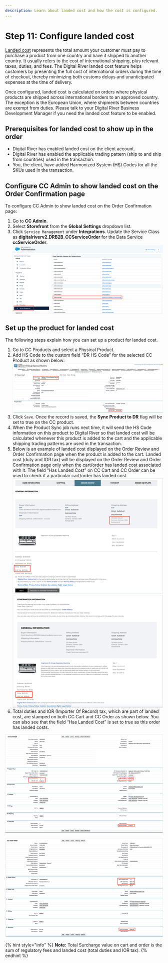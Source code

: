 ```yaml
---
description: Learn about landed cost and how the cost is configured.
---
```


# Step 11: Configure landed cost



[Landed cost](https://docs.digitalriver.com/digital-river-api/checkouts-and-orders/landed-costs) represents the total amount your customer must pay to purchase a product from one country and have it shipped to another country. It usually refers to the cost of international shipping, plus relevant taxes, duties, and fees. The Digital River landed cost feature helps customers by presenting the full cost of international orders during the time of checkout, thereby minimizing both customs delays and unanticipated expenses at the time of delivery.

Once configured, landed cost is calculated on orders where physical products are shipped across international borders to an approved country. The exception is the European Union, where shipments between countries are exempt from duties. Please talk to your Digital River Business Development Manager if you need the landed cost feature to be enabled.

## Prerequisites for landed cost to show up in the order

* Digital River has enabled landed cost on the client account.
* Digital River has enabled the applicable trading pattern (ship to and ship from countries) used in the transaction.
* You, the client, have added Harmonized System (HS) Codes for all the SKUs used in the transaction.

## Configure CC Admin to show landed cost on the Order Confirmation page

To configure CC Admin to show landed cost on the Order Confirmation page:

1. Go to **CC Admin**.
2. Select **Storefront** from the **Global Settings** dropdown list.
3. Click `Service Management` under **Integrations**. Update the Service Class as **digitalriverv2.DRB2B\_CCServiceOrder** for the Data Service **ccServiceOrder**.\
   &#x20;![](../.gitbook/assets/ServiceManagement.png)&#x20;

## Set up the product for landed cost

The following steps explain how you can set up a product for landed cost.

1. Go to CC Products and select a Physical Product.
2. Add HS Code to the custom field “DR HS Code” for the selected CC Product as shown below:\
   &#x20;![](../.gitbook/assets/CapricornEspresso.png)&#x20;
3. Click `Save`. Once the record is saved, the **Sync Product to DR** flag will be set to true on the CC product.
4. When the Product Sync job runs next time, it will send the HS Code information on this product to Digital River so that landed cost will be calculated whenever this product is added to the cart and the applicable shipping trading patterns are used in the transaction.
5. Below is an example of landed cost displayed on the Order Review and Order Confirmation page when the product is added to the cart. Landed cost (duty and IOR tax) will be displayed on the Order Review and Order Confirmation page only when the cart/order has landed cost associated with it. The field “Has Landed Cost” on CC Cart and CC Order can be used to check if a particular cart/order has landed cost.\
   ![](../.gitbook/assets/OrderReview.png) \
   ![](../.gitbook/assets/ConfirmationInfo.png)&#x20;
6. Total duties and IOR (Importer Of Record) tax, which are part of landed cost, are stamped on both CC Cart and CC Order as shown below. You can also see that the field “Has Landed Cost” is set to true as this order has landed costs.&#x20;

![](../.gitbook/assets/CCCartDetail.png)

![](../.gitbook/assets/CCOrderDetail.png)

{% hint style="info" %}
**Note:** Total Surcharge value on cart and order is the sum of regulatory fees and landed cost (total duties and IOR tax).
{% endhint %}
